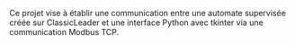 Ce projet vise à établir une communication entre une automate supervisée créée sur ClassicLeader et une interface Python avec tkinter via une communication Modbus TCP.
